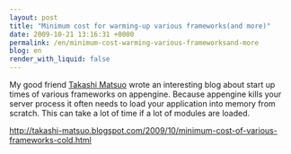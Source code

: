 ```yaml
---
layout: post
title: "Minimum cost for warming-up various frameworks(and more)"
date: 2009-10-21 13:16:31 +0000
permalink: /en/minimum-cost-warming-various-frameworksand-more
blog: en
render_with_liquid: false
---
```


My good friend [Takashi Matsuo](http://takashi-matsuo.blogspot.com/)
wrote an interesting blog about start up times of various frameworks on
appengine. Because appengine kills your server process it often needs to
load your application into memory from scratch. This can take a lot of
time if a lot of modules are loaded.

<http://takashi-matsuo.blogspot.com/2009/10/minimum-cost-of-various-frameworks-cold.html>
